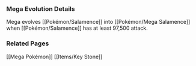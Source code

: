 ### Mega Evolution Details
Mega evolves [[Pokémon/Salamence]] into [[Pokémon/Mega Salamence]] when [[Pokémon/Salamence]] has at least 97,500 attack.

### Related Pages
[[Mega Pokémon]]
[[Items/Key Stone]]